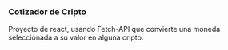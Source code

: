 ### Cotizador de Cripto

Proyecto de react, usando Fetch-API que convierte una moneda seleccionada a su valor en alguna cripto. 